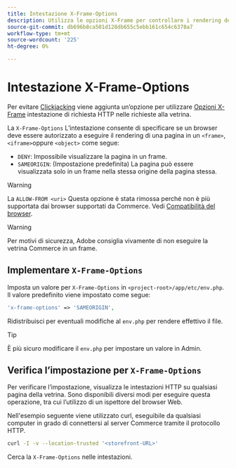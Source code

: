 ```yaml
---
title: Intestazione X-Frame-Options
description: Utilizza le opzioni X-Frame per controllare i rendering delle pagine.
source-git-commit: db696b8ca501d128db655c5ebb161c654c6378a7
workflow-type: tm+mt
source-wordcount: '225'
ht-degree: 0%

---
```



# Intestazione X-Frame-Options

Per evitare [Clickjacking](https://owasp.org/www-community/attacks/Clickjacking) viene aggiunta un’opzione per utilizzare [Opzioni X-Frame](https://datatracker.ietf.org/doc/html/rfc7034) intestazione di richiesta HTTP nelle richieste alla vetrina.

La `X-Frame-Options` L’intestazione consente di specificare se un browser deve essere autorizzato a eseguire il rendering di una pagina in un `<frame>`, `<iframe>`oppure `<object>` come segue:

- `DENY`: Impossibile visualizzare la pagina in un frame.
- `SAMEORIGIN`: (Impostazione predefinita) La pagina può essere visualizzata solo in un frame nella stessa origine della pagina stessa.

>[!WARNING]
>
>La `ALLOW-FROM <uri>` Questa opzione è stata rimossa perché non è più supportata dai browser supportati da Commerce. Vedi [Compatibilità del browser](https://developer.mozilla.org/en-US/docs/Web/HTTP/Headers/X-Frame-Options#browser_compatibility).

>[!WARNING]
>
>Per motivi di sicurezza, Adobe consiglia vivamente di non eseguire la vetrina Commerce in un frame.

## Implementare `X-Frame-Options`

Imposta un valore per `X-Frame-Options` in `<project-root>/app/etc/env.php`. Il valore predefinito viene impostato come segue:

```php
'x-frame-options' => 'SAMEORIGIN',
```

Ridistribuisci per eventuali modifiche al `env.php` per rendere effettivo il file.

>[!TIP]
>
>È più sicuro modificare il `env.php` per impostare un valore in Admin.

## Verifica l’impostazione per `X-Frame-Options`

Per verificare l’impostazione, visualizza le intestazioni HTTP su qualsiasi pagina della vetrina. Sono disponibili diversi modi per eseguire questa operazione, tra cui l’utilizzo di un ispettore del browser Web.

Nell&#39;esempio seguente viene utilizzato curl, eseguibile da qualsiasi computer in grado di connettersi al server Commerce tramite il protocollo HTTP.

```bash
curl -I -v --location-trusted '<storefront-URL>'
```

Cerca la `X-Frame-Options` nelle intestazioni.
